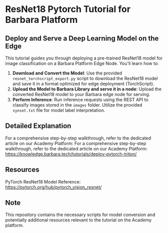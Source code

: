 # ResNet18 Pytorch Tutorial for Barbara Platform

## Deploy and Serve a Deep Learning Model on the Edge

This tutorial guides you through deploying a pre-trained ResNet18 model for image classification on a Barbara Platform Edge Node. You'll learn how to:

1) **Download and Convert the Model**: Use the provided `resnet_torchscript_export.py` script to download the ResNet18 model and save it in a format optimized for edge deployment (TorchScript).
2) **Upload the Model to Barbara Library and serve it in a node**: Upload the converted ResNet18 model to your Barbara edge node for serving.
3) **Perform Inference**: Run inference requests using the REST API to classify images stored in the `images` folder. Utilize the provided `synset.txt` file for model label interpretation.

## Detailed Explanation

For a comprehensive step-by-step walkthrough, refer to the dedicated article on our Academy Platform: For a comprehensive step-by-step walkthrough, refer to the dedicated article on our Academy Platform: https://knowledge.barbara.tech/tutorials/deploy-pytorch-triton/

## Resources

PyTorch ResNet18 Model Reference: https://pytorch.org/hub/pytorch_vision_resnet/

## Note

This repository contains the necessary scripts for model conversion and potentially additional resources relevant to the tutorial on the Academy platform.
